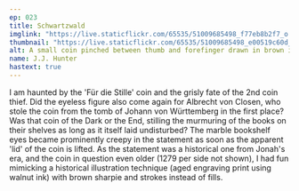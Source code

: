```yaml
---
ep: 023
title: Schwartzwald
imglink: "https://live.staticflickr.com/65535/51009685498_f77eb8b2f7_o.jpg"
thumbnail: "https://live.staticflickr.com/65535/51009685498_e00519c60d_q.jpg"
alt: A small coin pinched between thumb and forefinger drawn in brown ink lines like a historical engraving. Coin has words 'Für die Stille’ written in the round with raised letters between two rings of raised decorative bumps. Behind the coin a bookshelf is partially visible, with blank staring eyes carved at regular intervals. 
name: J.J. Hunter
hastext: true
---
```

I am haunted by the 'Für die Stille' coin and the grisly fate of the 2nd coin thief. Did the eyeless figure also come again for Albrecht von Closen, who stole the coin from the tomb of Johann von Württemberg in the first place? Was that coin of the Dark or the End, stilling the murmuring of the books on their shelves as long as it itself laid undisturbed? The marble bookshelf eyes became prominently creepy in the statement as soon as the apparent 'lid' of the coin is lifted. As the statement was a historical one from Jonah's era, and the coin in question even older (1279 per side not shown), I had fun mimicking a historical illustration technique (aged engraving print using walnut ink) with brown sharpie and strokes instead of fills.